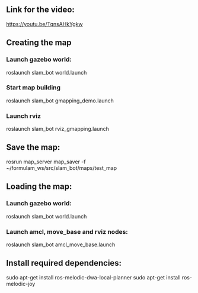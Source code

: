 ## Link for the video:
https://youtu.be/TqnsAHkYgkw

## Creating the map

### Launch gazebo world:
roslaunch slam_bot world.launch
### Start map building
roslaunch slam_bot gmapping_demo.launch
### Launch rviz
roslaunch slam_bot rviz_gmapping.launch

## Save the map:
rosrun map_server map_saver -f ~/formulam_ws/src/slam_bot/maps/test_map

## Loading the map:

### Launch gazebo world:
roslaunch slam_bot world.launch
### Launch amcl, move_base and rviz nodes:
roslaunch slam_bot amcl_move_base.launch

## Install required dependencies:
sudo apt-get install ros-melodic-dwa-local-planner
sudo apt-get install ros-melodic-joy
